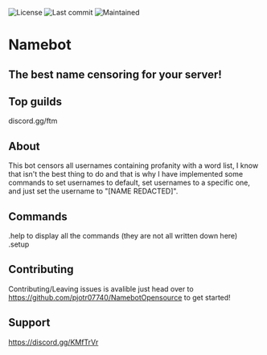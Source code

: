 ![License](https://img.shields.io/github/license/pjotr07740/NamebotOpensource) ![Last commit](https://img.shields.io/github/last-commit/pjotr07740/NamebotOpensource) ![Maintained](https://img.shields.io/maintenance/yes/2020)
# Namebot
## The best name censoring for your server!

## Top guilds
discord.gg/ftm

## About
This bot censors all usernames containing profanity with a word list, I know that isn't the best thing to do and that is why I have implemented some commands to set usernames to default, set usernames to a specific one, and just set the username to "[NAME REDACTED]".

## Commands
.help to display all the commands (they are not all written down here) </br>
.setup

## Contributing
Contributing/Leaving issues is avalible just head over to https://github.com/pjotr07740/NamebotOpensource to get started!

## Support
https://discord.gg/KMfTrVr
